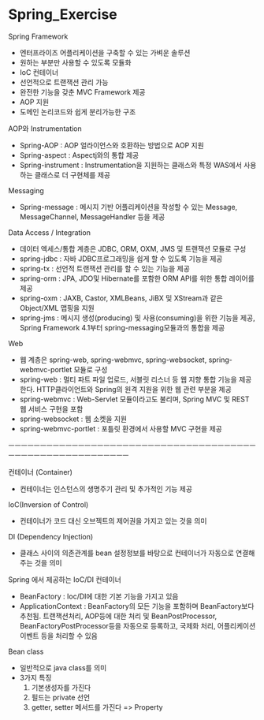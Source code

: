 # Spring_Exercise

Spring Framework
- 엔터프라이즈 어플리케이션을 구축할 수 있는 가벼운 솔루션
- 원하는 부분만 사용할 수 있도록 모듈화
- IoC 컨테이너
- 선언적으로 트랜잭션 관리 가능
- 완전한 기능을 갖춘 MVC Framework 제공
- AOP 지원
- 도메인 논리코드와 쉽게 분리가능한 구조

AOP와 Instrumentation
- Spring-AOP : AOP 얼라이언스와 호환하는 방법으로 AOP 지원
- Spring-aspect : Aspectj와의 통합 제공
- Spring-instrument : Instrumentation을 지원하는 클래스와 특정 WAS에서 사용하는 클래스로 더 구현체를 제공

Messaging
- Spring-message : 메시지 기반 어플리케이션을 작성할 수 있는 Message, MessageChannel, MessageHandler 등을 제공

Data Access / Integration 
- 데이터 엑세스/통합 계층은 JDBC, ORM, OXM, JMS 및 트랜잭션 모듈로 구성
- spring-jdbc : 자바 JDBC프로그래밍을 쉽게 할 수 있도록 기능을 제공
- spring-tx : 선언적 트랜잭션 관리를 할 수 있는 기능을 제공
- spring-orm : JPA, JDO및 Hibernate를 포함한 ORM API를 위한 통합 레이어를 제공
- spring-oxm : JAXB, Castor, XMLBeans, JiBX 및 XStream과 같은 Object/XML 맵핑을 지원
- spring-jms : 메시지 생성(producing) 및 사용(consuming)을 위한 기능을 제공, Spring Framework 4.1부터 spring-messaging모듈과의 통합을 제공

Web
- 웹 계층은 spring-web, spring-webmvc, spring-websocket, spring-webmvc-portlet 모듈로 구성
- spring-web : 멀티 파트 파일 업로드, 서블릿 리스너 등 웹 지향 통합 기능을 제공한다. HTTP클라이언트와 Spring의 원격 지원을 위한 웹 관련 부분을 제공
- spring-webmvc : Web-Servlet 모듈이라고도 불리며, Spring MVC 및 REST 웹 서비스 구현을 포함
- spring-websocket : 웹 소켓을 지원
- spring-webmvc-portlet : 포틀릿 환경에서 사용할 MVC 구현을 제공

ㅡㅡㅡㅡㅡㅡㅡㅡㅡㅡㅡㅡㅡㅡㅡㅡㅡㅡㅡㅡㅡㅡㅡㅡㅡㅡㅡㅡㅡㅡㅡㅡㅡㅡㅡㅡㅡㅡㅡㅡㅡㅡㅡㅡㅡㅡㅡㅡㅡㅡㅡㅡㅡㅡㅡㅡㅡㅡ

컨테이너 (Container)
- 컨테이너는 인스턴스의 생명주기 관리 및 추가적인 기능 제공

IoC(Inversion of Control)
- 컨테이너가 코드 대신 오브젝트의 제어권을 가지고 있는 것을 의미

DI (Dependency Injection)
- 클래스 사이의 의존관계를 bean 설정정보를 바탕으로 컨테이너가 자동으로 연결해주는 것을 의미 

Spring 에서 제공하는 IoC/DI 컨테이너 
- BeanFactory : Ioc/DI에 대한 기본 기능을 가지고 있음
- ApplicationContext : BeanFactory의 모든 기능을 포함하며 BeanFactory보다 추천됨. 트랜잭션처리, AOP등에 대한 처리 및 BeanPostProcessor, BeanFactoryPostProcessor등을 자동으로 등록하고, 국제화 처리, 어플리케이션 이벤트 등을 처리할 수 있음

Bean class
- 일반적으로 java class를 의미
- 3가지 특징 
  1. 기본생성자를 가진다
  2. 필드는 private 선언
  3. getter, setter 메서드를 가진다 => Property
  
  












